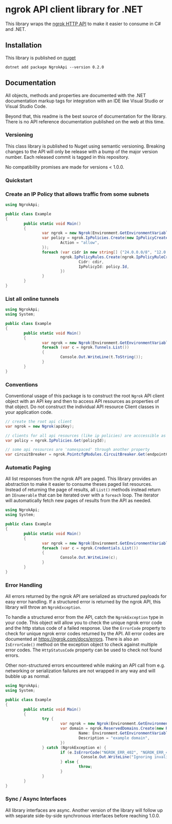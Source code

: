 # ngrok API client library for .NET

This library wraps the [ngrok HTTP API](https://ngrok.com/docs/api) to make it
easier to consume in C# and .NET.

## Installation

This library is published on [nuget](https://www.nuget.org/packages/NgrokApi/)

    dotnet add package NgrokApi --version 0.2.0

## Documentation

All objects, methods and properties are documented with the .NET documentation
markup tags for integration with an IDE like Visual Studio or Visual Studio
Code.

Beyond that, this readme is the best source of documentation for the library.
There is no API reference documentation published on the web at this time.

### Versioning

This class library is published to Nuget using semantic versioning. Breaking
changes to the API will only be release with a bump of the major version number.
Each released commit is tagged in this repository.

No compatibility promises are made for versions < 1.0.0.

### Quickstart

### Create an IP Policy that allows traffic from some subnets

```csharp
using NgrokApi;

public class Example
{
        public static void Main()
        {
                var ngrok = new Ngrok(Environment.GetEnvironmentVariable("NGROK_API_KEY"));
                var policy = ngrok.IpPolicies.Create(new IpPolicyCreate() {
                        Action = "allow",
                });
                foreach (var cidr in new string[] {"24.0.0.0/8", "12.0.0.0/8"}) {
                        ngrok.IpPolicyRules.Create(ngrok.IpPolicyRuleCreate{
                                Cidr: cdir,
                                IpPolicyId: policy.Id,
                        })
                }
        }
}
```

### List all online tunnels

```csharp
using NgrokApi;
using System;

public class Example
{
        public static void Main()
        {
                var ngrok = new Ngrok(Environment.GetEnvironmentVariable("NGROK_API_KEY"));
                foreach (var c = ngrok.Tunnels.List())
                {
                        Console.Out.WriteLine(t.ToString());
                }
        }
}
```

### Conventions

Conventional usage of this package is to construct the root `Ngrok` API client
object with an API key and then to access API resources as properties of that
object. Do not construct the individual API resource Client classes in your
application code.

```csharp
// create the root api client
var ngrok = new Ngrok(apiKey);

// clients for all api resources (like ip policies) are acccessible as properties of the root client
var policy = ngrok.IpPolicies.Get(policyId);

// some api resources are 'namespaced' through another property
var circuitBreaker = ngrok.PointcfgModules.CircuitBreaker.Get(endpointConfigId);
```

### Automatic Paging

All list responses from the ngrok API are paged. This library provides an
abstraction to make it easier to consume theses paged list resources. Instead
of returning the page of results, all `List()` methods instead return an
`IEnumerable` that can be iterated over with a `foreach` loop. The iterator
will automatically fetch new pages of results from the API as needed.

```csharp
using NgrokApi;
using System;

public class Example
{
        public static void Main()
        {
                var ngrok = new Ngrok(Environment.GetEnvironmentVariable("NGROK_API_KEY"));
                foreach (var c = ngrok.Credentials.List())
                {
                        Console.Out.WriteLine(c);
                }
        }
}
```

### Error Handling

All errors returned by the ngrok API are serialized as structured payloads for
easy error handling.  If a structured error is returned by the ngrok API, this
library will throw an `NgrokException`.

To handle a structured error from the API, catch the `NgrokException` type in
your code. This object will allow you to check the unique ngrok error code and
the http status code of a failed response. Use the `ErrorCode` property to
check for unique ngrok error codes returned by the API. All error codes are
documented at https://ngrok.com/docs/errors. There is also an `IsErrorCode()`
method on the exception object to check against multiple error codes. The
`HttpStatusCode` property can be used to check not found errors.

Other non-structured errors encountered while making an API call from e.g. networking
or serialization failures are not wrapped in any way and will bubble up as normal.

```csharp
using NgrokApi;
using System;

public class Example
{
        public static void Main()
        {
                try {
                        var ngrok = new Ngrok(Environment.GetEnvironmentVariable("NGROK_API_KEY"));
                        var domain = ngrok.ReservedDomains.Create(new ReservedDomainUpdate() {
                                Name: Environment.GetEnvironmentVariable("NGROK_DOMAIN"),
                                Description = "example domain",
                        })
                } catch (NgrokException e) {
                        if (e.IsErrorCode("NGROK_ERR_402", "NGROK_ERR_403")) {
                                 Console.Out.WriteLine("Ignoring invalid wildcard domain.");
                        } else {
                                throw;
                        }
                }
        }
}
```


### Sync / Async Interfaces

All library interfaces are async. Another version of the library will follow up
with separate side-by-side synchronous interfaces before reaching 1.0.0.
